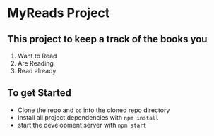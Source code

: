 # MyReads Project

## This project to keep a track of the books you 
1. Want to Read
2. Are Reading
3. Read already

## To get Started
* Clone the repo and `cd` into the cloned repo directory
* install all project dependencies with `npm install`
* start the development server with `npm start`

